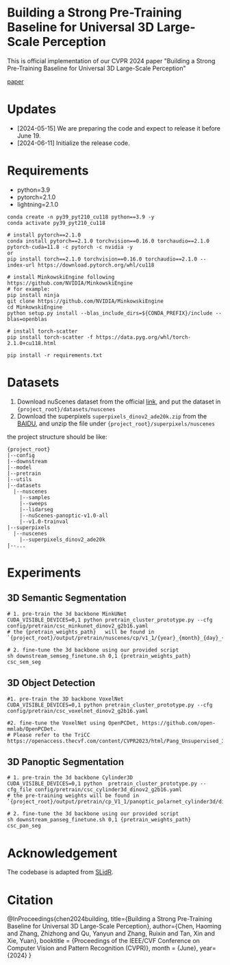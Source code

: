 # Building a Strong Pre-Training Baseline for Universal 3D Large-Scale Perception

This is official implementation of our CVPR 2024 paper "Building a Strong Pre-Training Baseline for Universal 3D
Large-Scale Perception"

[paper](https://arxiv.org/abs/2405.07201)

# Updates

- [2024-05-15] We are preparing the code and expect to release it before June 19.
- [2024-06-11] Initialize the release code.

# Requirements

- python=3.9
- pytorch=2.1.0
- lightning=2.1.0

```shell
conda create -n py39_pyt210_cu118 python==3.9 -y
conda activate py39_pyt210_cu118

# install pytorch==2.1.0
conda install pytorch==2.1.0 torchvision==0.16.0 torchaudio==2.1.0 pytorch-cuda=11.8 -c pytorch -c nvidia -y
or
pip install torch==2.1.0 torchvision==0.16.0 torchaudio==2.1.0 --index-url https://download.pytorch.org/whl/cu118

# install MinkowskiEngine following https://github.com/NVIDIA/MinkowskiEngine
# for example:
pip install ninja
git clone https://github.com/NVIDIA/MinkowskiEngine
cd MinkowskiEngine
python setup.py install --blas_include_dirs=${CONDA_PREFIX}/include --blas=openblas

# install torch-scatter
pip install torch-scatter -f https://data.pyg.org/whl/torch-2.1.0+cu118.html

pip install -r requirements.txt
```

# Datasets

1. Download nuScenes dataset from the official [link](https://www.nuscenes.org/nuscenes#overview), and put the dataset
   in `{project_root}/datasets/nuscenes`
2. Download the superpixels `superpixels_dinov2_ade20k.zip` from
   the [BAIDU](https://pan.baidu.com/s/1WavtRbc5tGUvsOGtRDJpxw?pwd=6tlq), and unzip the file
   under `{project_root}/superpixels/nuscenes`

the project structure should be like:

```shell
{project_root}
|--config
|--downstream
|--model
|--pretrain
|--utils
|--datasets
  |--nuscenes
    |--samples
    |--sweeps
    |--lidarseg
    |--nuScenes-panoptic-v1.0-all
    |--v1.0-trainval
|--superpixels
  |--nuscenes
    |--superpixels_dinov2_ade20k
|--...
```

# Experiments

## 3D Semantic Segmentation

```shell
# 1. pre-train the 3d backbone MinkUNet
CUDA_VISIBLE_DEVICES=0,1 python pretrain_cluster_prototype.py --cfg config/pretrain/csc_minkunet_dinov2_g2b16.yaml
# the {pretrain_weights_path}   will be found in `{project_root}/output/pretrain/nuscenes/cp/v1_1/{year}_{month}_{day}_{hour}_{minute}/final_model_cp_v1_1.pt`

# 2. fine-tune the 3d backbone using our provided script
sh downstream_semseg_finetune.sh 0,1 {pretrain_weights_path} csc_sem_seg
```

## 3D Object Detection

```shell
#1. pre-train the 3D backbone VoxelNet
CUDA_VISIBLE_DEVICES=0,1 python pretrain_cluster_prototype.py --cfg  config/pretrain/csc_voxelnet_dinov2_g2b16.yaml

#2. fine-tune the VoxelNet using OpenPCDet, https://github.com/open-mmlab/OpenPCDet. 
# Please refer to the TriCC https://openaccess.thecvf.com/content/CVPR2023/html/Pang_Unsupervised_3D_Point_Cloud_Representation_Learning_by_Triangle_Constrained_Contrast_CVPR_2023_paper.html
```

## 3D Panoptic Segmentation

```shell
# 1. pre-train the 3d backbone Cylinder3D
CUDA_VISIBLE_DEVICES=0,1 python  pretrain_cluster_prototype.py --cfg_file config/pretrain/csc_cylinder3d_dinov2_g2b16.yaml
# the pre-training weights will be found in `{project_root}/output/pretrain/cp_V1_1/panoptic_polarnet_cylinder3d/dinov2_ade20k/{year}_{month}_{day}_{hour}_{minute}/model.pt`

# 2. fine-tune the 3d backbone using our provided script
sh downstream_panseg_finetune.sh 0,1 {pretrain_weights_path} csc_pan_seg
```

# Acknowledgement

The codebase is adapted from [SLidR](https://github.com/valeoai/SLidR).

# Citation

@InProceedings{chen2024building,
title={Building a Strong Pre-Training Baseline for Universal 3D Large-Scale Perception},
author={Chen, Haoming and Zhang, Zhizhong and Qu, Yanyun and Zhang, Ruixin and Tan, Xin and Xie, Yuan},
booktitle = {Proceedings of the IEEE/CVF Conference on Computer Vision and Pattern Recognition (CVPR)},
month = {June},
year= {2024}
}






